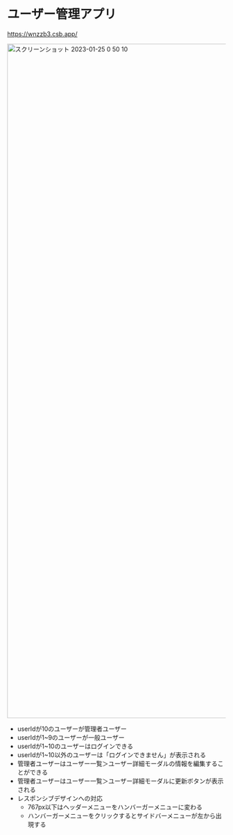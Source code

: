 # ユーザー管理アプリ

https://wnzzb3.csb.app/

<img width="1552" alt="スクリーンショット 2023-01-25 0 50 10" src="https://user-images.githubusercontent.com/3797539/215943385-c48788b9-de17-4c65-a502-d0d238b68e95.png">

- userIdが10のユーザーが管理者ユーザー
- userIdが1~9のユーザーが一般ユーザー
- userIdが1~10のユーザーはログインできる
- userIdが1~10以外のユーザーは「ログインできません」が表示される
- 管理者ユーザーはユーザー一覧＞ユーザー詳細モーダルの情報を編集することができる
- 管理者ユーザーはユーザー一覧＞ユーザー詳細モーダルに更新ボタンが表示される
- レスポンシブデザインへの対応
  - 767px以下はヘッダーメニューをハンバーガーメニューに変わる
  - ハンバーガーメニューをクリックするとサイドバーメニューが左から出現する
